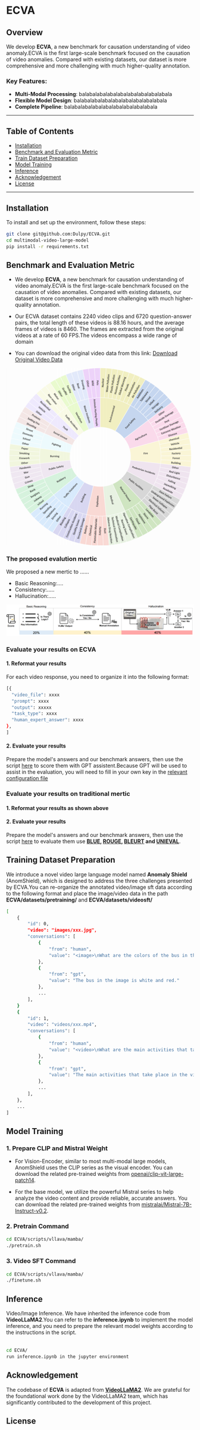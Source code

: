 # ECVA

## Overview

We develop **ECVA**, a new benchmark for causation understanding of video anomaly.ECVA is the first large-scale benchmark focused on the causation of video anomalies. Compared with existing datasets, our dataset is more comprehensive and more challenging with much higher-quality annotation.

### Key Features:
- **Multi-Modal Processing**: balabalabalabalabalabalabalabalabala
- **Flexible Model Design**: balabalabalabalabalabalabalabalabala
- **Complete Pipeline**: balabalabalabalabalabalabalabalabala

---

## Table of Contents
- [Installation](#installation)
- [Benchmark and Evaluation Metric](#Benchmark)
- [Train Dataset Preparation](#dataset-preparation)
- [Model Training](#model-training)
- [Inference](#inference)
- [Acknowledgement](#Acknowledgement)
- [License](#license)

---

## Installation

To install and set up the environment, follow these steps:

```bash
git clone git@github.com:Dulpy/ECVA.git
cd multimodal-video-large-model
pip install -r requirements.txt
```

## Benchmark and Evaluation Metric
- We develop **ECVA**, a new benchmark for causation understanding of video anomaly.ECVA is the first large-scale benchmark focused on the causation of video anomalies. Compared with existing datasets, our dataset is more comprehensive and more challenging with much higher-quality annotation.

- Our ECVA dataset contains 2240 video clips and 6720 question-answer pairs, the total length of these videos is 88.16 hours, and the average frames of videos is 8460. The frames are extracted from the original videos at a rate of 60 FPS.The videos encompass a wide range of domain

- You can download the original video data from this link: [Download Original Video Data](your_link_address)

![Classes](assert/classes-new_00.png)

### The proposed evalution mertic
We proposed a new mertic to ......

- Basic Reasoning:....
- Consistency:.....
- Hallucination:.....


![Evaluation_metric](assert/Evaluation_metric_00.png)

### Evaluate your results on ECVA

#### 1. Reformat your results

For each video response, you need to organize it into the following format:
```bash
[{
  "video_file": xxxx
  "prompt": xxxx
  "output": xxxxx
  "task_type": xxxx
  "human_expert_answer": xxxx
},
]
```

#### 2. Evaluate your results

Prepare the model's answers and our benchmark answers, then use the script [here](AnomEval\evaluating_system_v2) to score them with GPT assistent.Because GPT will be used to assist in the evaluation, you will need to fill in your own key in the [relevant configuration file](AnomEval\evaluating_system_v2\config.py)

### Evaluate your results on traditional mertic

#### 1. Reformat your results as shown above

#### 2. Evaluate your results

Prepare the model's answers and our benchmark answers, then use the script [here](eval_tradition) to evaluate them use **[BLUE](https://github.com/neural-dialogue-metrics/BLEU), [ROUGE](https://github.com/pltrdy/rouge), [BLEURT](https://github.com/google-research/bleurt) and [UNIEVAL](https://github.com/maszhongming/UniEval)**.

## Training Dataset Preparation

We introduce a novel video large language model named **Anomaly Shield** (AnomShield), which is designed to address the three challenges presented by ECVA.You can re-organize the annotated video/image sft data according to the following format and place the image/video data in the path **ECVA/datasets/pretraining/** and **ECVA/datasets/videosft/**

```bash
[
    {
        "id": 0,
        "video": "images/xxx.jpg",
        "conversations": [
            {
                "from": "human",
                "value": "<image>\nWhat are the colors of the bus in the image?"
            },
            {
                "from": "gpt",
                "value": "The bus in the image is white and red."
            },
            ...
        ],
    }
    {
        "id": 1,
        "video": "videos/xxx.mp4",
        "conversations": [
            {
                "from": "human",
                "value": "<video>\nWhat are the main activities that take place in the video?"
            },
            {
                "from": "gpt",
                "value": "The main activities that take place in the video are the preparation of camera equipment by a man, a group of men riding a helicopter, and a man sailing a boat through the water."
            },
            ...
        ],
    },
    ...
]
```

## Model Training

### 1. Prepare CLIP and Mistral Weight

 - For Vision-Encoder, similar to most multi-modal large models, AnomShield uses the CLIP series as the visual encoder. You can download the related pre-trained weights from [openai/clip-vit-large-patch14](https://huggingface.co/openai/clip-vit-large-patch14).
   
 - For the base model, we utilize the powerful Mistral series to help analyze the video content and provide reliable, accurate answers. You can download the related pre-trained weights from [mistralai/Mistral-7B-Instruct-v0.2](https://huggingface.co/mistralai/Mistral-7B-Instruct-v0.2).


### 2. Pretrain Command
```bash
cd ECVA/scripts/vllava/mamba/
./pretrain.sh
```
### 3. Video SFT Command
```bash
cd ECVA/scripts/vllava/mamba/
./finetune.sh
```

## Inference

Video/Image Inference. We have inherited the inference code from **VideoLLaMA2**.You can refer to the **inference.ipynb** to implement the model inference, and you need to prepare the relevant model weights according to the instructions in the script.

```bash

cd ECVA/
run inference.ipynb in the jupyter environment

```

## Acknowledgement
The codebase of **ECVA** is adapted from [**VideoLLaMA2**](https://github.com/DAMO-NLP-SG/VideoLLaMA2). We are grateful for the foundational work done by the VideoLLaMA2 team, which has significantly contributed to the development of this project.

## License